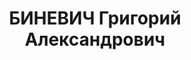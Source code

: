 ---
title: БИНЕВИЧ Григорий Александрович
description: народився 1895 у м. Брацлав Брацлавського пов. Ковенської губ. Єврей,
  з торговців, освіта початкова, у 1919—1937 рр. член ВКП(б). Проживав у Харкові.
  Начальник будівельного управління тресту «Коксохіммонтаж» у м. Кутаїсі Грузинської
  РСР. Заарештований _07.07.1937_ р. під час перебування у відрядженні у м. Слов’янськ
  Донецької обл. як член к.-р. організації, яка проводила підривну роботу в коксохімічній
  промисловості (статті 547, 5411 КК УРСР) і військовою колегією Верховного Суду СРСР
  _27.10.1937_ р. (статті 547, 548, 5411 КК УРСР) засуджений до розстрілу з конфіскацією
  майна і негайним виконанням вироку згідно з постановою ЦВК СРСР від _01.12.1934_
  р. Розстріляний _28.10.1937_ р. у Києві. Реабілітований _02.04.1957_ р.
---